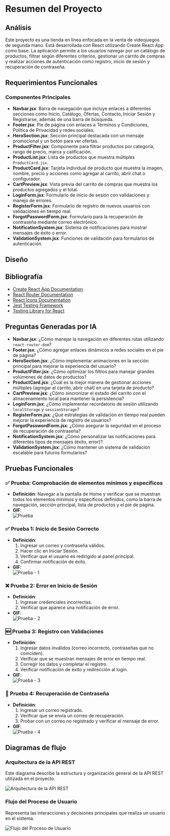 # Resumen del Proyecto

## Análisis
Este proyecto es una tienda en línea enfocada en la venta de videojuegos de segunda mano. Está desarrollada con React utilizando Create React App como base. La aplicación permite a los usuarios navegar por un catálogo de productos, filtrar según diferentes criterios, gestionar un carrito de compras y realizar acciones de autenticación como registro, inicio de sesión y recuperación de contraseña.

## Requerimientos Funcionales

### Componentes Principales

- **Navbar.jsx**: Barra de navegación que incluye enlaces a diferentes secciones como Inicio, Catálogo, Ofertas, Contacto, Iniciar Sesión y Registrarse, además de una barra de búsqueda.
- **Footer.jsx**: Pie de página con enlaces a Términos y Condiciones, Política de Privacidad y redes sociales.
- **HeroSection.jsx**: Sección principal destacada con un mensaje promocional y un botón para ver ofertas.
- **ProductFilter.jsx**: Componente para filtrar productos por categoría, rango de precio, marca y calificación.
- **ProductList.jsx**: Lista de productos que muestra múltiples `ProductCard.jsx`.
- **ProductCard.jsx**: Tarjeta individual de producto que muestra la imagen, nombre, precio y acciones como agregar al carrito, abrir chat o configurador.
- **CartPreview.jsx**: Vista previa del carrito de compras que muestra los productos agregados y el total.
- **LoginForm.jsx**: Formulario de inicio de sesión con validaciones y manejo de errores.
- **RegisterForm.jsx**: Formulario de registro de nuevos usuarios con validaciones en tiempo real.
- **ForgotPasswordForm.jsx**: Formulario para la recuperación de contraseña mediante correo electrónico.
- **NotificationSystem.jsx**: Sistema de notificaciones para mostrar mensajes de éxito o error.
- **ValidationSystem.jsx**: Funciones de validación para formularios de autenticación.

## Diseño

## Bibliografía

- [Create React App Documentation](https://create-react-app.dev/docs/getting-started)
- [React Router Documentation](https://reactrouter.com/)
- [React Icons Documentation](https://react-icons.github.io/react-icons/)
- [Jest Testing Framework](https://jestjs.io/)
- [Testing Library for React](https://testing-library.com/)

## Preguntas Generadas por IA

- **Navbar.jsx**: ¿Cómo manejar la navegación en diferentes rutas utilizando `react-router-dom`?
- **Footer.jsx**: ¿Cómo agregar enlaces dinámicos a redes sociales en el pie de página?
- **HeroSection.jsx**: ¿Cómo implementar animaciones en la sección principal para mejorar la experiencia del usuario?
- **ProductFilter.jsx**: ¿Cómo optimizar los filtros para manejar grandes volúmenes de datos de productos?
- **ProductCard.jsx**: ¿Cuál es la mejor manera de gestionar acciones múltiples (agregar al carrito, abrir chat) en una tarjeta de producto?
- **CartPreview.jsx**: ¿Cómo sincronizar el estado del carrito con el almacenamiento local para mantener la persistencia?
- **LoginForm.jsx**: ¿Cómo implementar recordatorio de sesión utilizando `localStorage` y `sessionStorage`?
- **RegisterForm.jsx**: ¿Qué estrategias de validación en tiempo real pueden mejorar la experiencia de registro de usuarios?
- **ForgotPasswordForm.jsx**: ¿Cómo asegurar la seguridad en el proceso de recuperación de contraseña?
- **NotificationSystem.jsx**: ¿Cómo personalizar las notificaciones para diferentes tipos de mensajes (éxito, error)?
- **ValidationSystem.jsx**: ¿Cómo mantener un sistema de validación escalable para futuros formularios?

## Pruebas Funcionales

### ✅ Prueba: Comprobación de elementos mínimos y específicos
- **Definición**: Navegar a la pantalla de Home y verificar que se muestran todos los elementos mínimos y específicos definidos, como la barra de navegación, sección principal, lista de productos y el pie de página.
- **GIF**:  
  ![Prueba](./Recursos/Ejercicio%201/1.1.gif)

### ✅ Prueba 1: Inicio de Sesión Correcto
- **Definición**:
  1. Ingresar un correo y contraseña válidos.
  2. Hacer clic en Iniciar Sesión.
  3. Verificar que el usuario es redirigido al panel principal.
  4. Confirmar notificación de éxito.
- **GIF**:  
  ![Prueba - 1](./Recursos/Ejercicio%202/2.1.gif)

### ❌ Prueba 2: Error en Inicio de Sesión
- **Definición**:
  1. Ingresar credenciales incorrectas.
  2. Verificar que aparece una notificación de error.
- **GIF**:  
  ![Prueba - 2](./Recursos/Ejercicio%202/2.2.gif)

### 🆕 Prueba 3: Registro con Validaciones
- **Definición**:
  1. Ingresar datos inválidos (correo incorrecto, contraseñas que no coinciden).
  2. Verificar que se muestran mensajes de error en tiempo real.
  3. Corregir los datos y completar el registro.
  4. Verificar notificación de éxito y redirección al login.
- **GIF**:  
  ![Prueba - 3](./Recursos/Ejercicio%202/2.3.gif)

### 🔐 Prueba 4: Recuperación de Contraseña
- **Definición**:
  1. Ingresar un correo registrado.
  2. Verificar que se envía un correo de recuperación.
  3. Probar con un correo no registrado y verificar el mensaje de error.
- **GIF**:  
  ![Prueba - 4](./Recursos/Ejercicio%202/2.4.gif)

## Diagramas de flujo

### Arquitectura de la API REST
Este diagrama describe la estructura y organización general de la API REST utilizada en el proyecto.

![Arquitectura de la API REST](./Recursos//General//Diagrama%20sin%20título.drawio.png)

### Flujo del Proceso de Usuario
Representa las interacciones y decisiones principales que realiza un usuario en el sistema.

![Flujo del Proceso de Usuario](./Recursos/General/Diagrama%20de%20flujo.draw.drawio.png)